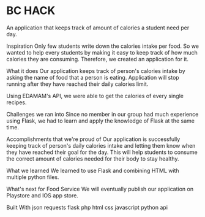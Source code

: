 # BC HACK
An application that keeps track of amount of calories a student need per day.

Inspiration
Only few students write down the calories intake per food. So we wanted to help every students by making it easy to keep track of how much calories they are consuming. Therefore, we created an application for it.

What it does
Our application keeps track of person's calories intake by asking the name of food that a person is eating. Application will stop running after they have reached their daily calories limit.


Using EDAMAM's API, we were able to get the calories of every single recipes.

Challenges we ran into
Since no member in our group had much experience using Flask, we had to learn and apply the knowledge of Flask at the same time.

Accomplishments that we're proud of
Our application is successfully keeping track of person's daily calories intake and letting them know when they have reached their goal for the day. This will help students to consume the correct amount of calories needed for their body to stay healthy.

What we learned
We learned to use Flask and combining HTML with multiple python files.

What's next for Food Service
We will eventually publish our application on Playstore and IOS app store.

Built With
json
requests
flask
php
html
css
javascript
python
api
